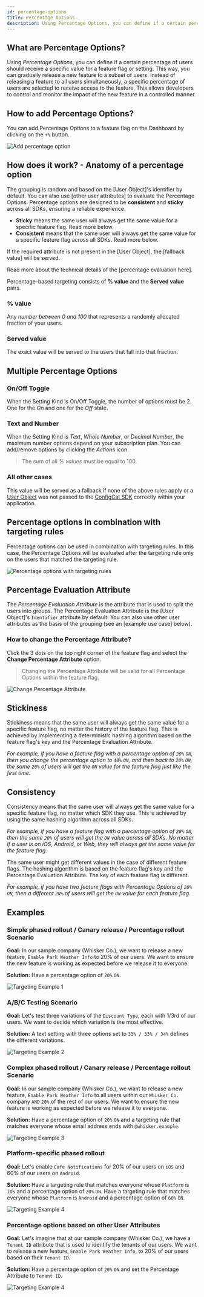 ```yaml
---
id: percentage-options
title: Percentage Options
description: Using Percentage Options, you can define if a certain percentage of users should receive a specific value for a feature flag or setting. This way, you can gradually release a new feature to a subset of users.
---
```


## What are Percentage Options?

Using *Percentage Options*, you can define if a certain percentage of users should receive a specific value for a feature flag or setting. This way, you can gradually release a new feature to a subset of users. Instead of releasing a feature to all users simultaneously, a specific percentage of users are selected to receive access to the feature. This allows developers to control and monitor the impact of the new feature in a controlled manner.

## How to add Percentage Options?

You can add Percentage Options to a feature flag on the Dashboard by clicking on the `+%` button.

![Add percentage option](/assets/targeting/percentage-options/add-percentage-option.jpg)

## How does it work? - Anatomy of a percentage option

The grouping is random and based on the [User Object]'s identifier by default. You can also use [other user attributes] to evaluate the Percentage Options. Percentage options are designed to be **consistent** and **sticky** across all SDKs, ensuring a reliable experience.
- **Sticky** means the same user will always get the same value for a specific feature flag. Read more below.
- **Consistent** means that the same user will always get the same value for a specific feature flag across all SDKs. Read more below.

If the required attribute is not present in the [User Object], the [fallback value] will be served.

Read more about the technical details of the [percentage evaluation here].

Percentage-based targeting consists of **% value** and the **Served value** pairs.

### % value

Any _number between 0 and 100_ that represents a randomly allocated fraction of your users.

### Served value

The exact value will be served to the users that fall into that fraction.

## Multiple Percentage Options

### On/Off Toggle

When the Setting Kind is On/Off Toggle, the number of options must be 2. One for the _On_ and one for the _Off_ state.

### Text and Number

When the Setting Kind is _Text_, _Whole Number_, or _Decimal Number_, the maximum number options depend on your subscription plan. You can add/remove options by clicking the _Actions_ icon.

> The sum of all _% values_ must be equal to 100.

### All other cases

This value will be served as a fallback if none of the above rules apply or a [User Object](advanced/user-object) was not passed to the [ConfigCat SDK](sdk-reference/overview) correctly within your application.

## Percentage options in combination with targeting rules

Percentage options can be used in combination with targeting rules. In this case, the Percentage Options will be evaluated after the targeting rule only on the users that matched the targeting rule.

![Percentage options with targeting rules](/assets/targeting/percentage-options/percentage-options-with-targeting-rules.jpg)

## Percentage Evaluation Attribute

The *Percentage Evaluation Attribute* is the attribute that is used to split the users into groups. The Percentage Evaluation Attribute is the [User Object]'s `Identifier` attribute by default. You can also use other user attributes as the basis of the grouping (see an [example use case] below).

### How to change the Percentage Attribute?

Click the 3 dots on the top right corner of the feature flag and select the **Change Percentage Attribute** option.

> Changing the Percentage Attribute will be valid for all Percentage Options within the feature flag.

![Change Percentage Attribute](/assets/targeting/percentage-options/change-percentage-attribute.jpg)

## Stickiness

Stickiness means that the same user will always get the same value for a specific feature flag, no matter the history of the feature flag. This is achieved by implementing a deterministic hashing algorithm based on the feature flag's key and the Percentage Evaluation Attribute.

*For example, if you have a feature flag with a percentage option of `20%` `ON`, then you change the percentage option to `40%` `ON`, and then back to `20%` `ON`, the same `20%` of users will get the `ON` value for the feature flag just like the first time.*

## Consistency

Consistency means that the same user will always get the same value for a specific feature flag, no matter which SDK they use. This is achieved by using the same hashing algorithm across all SDKs.

*For example, if you have a feature flag with a percentage option of `20%` `ON`, then the same `20%` of users will get the `ON` value across all SDKs. No matter if a user is on iOS, Android, or Web, they will always get the same value for the feature flag.*

The same user might get different values in the case of different feature flags. The hashing algorithm is based on the feature flag's key and the Percentage Evaluation Attribute. The key of each feature flag is different.

*For example, if you have two feature flags with Percentage Options of `20%` `ON`, then a different `20%` of users will get the `ON` value for each feature flag.*

## Examples

### Simple phased rollout / Canary release / Percentage rollout Scenario

**Goal:** In our sample company (Whisker Co.), we want to release a new feature, `Enable Park Weather Info` to 20% of our users. We want to ensure the new feature is working as expected before we release it to everyone.

**Solution:** Have a percentage option of `20%` `ON`.

![Targeting Example 1](/assets/targeting/percentage-options/example1.jpg)

### A/B/C Testing Scenario

**Goal:** Let's test three variations of the `Discount Type`, each with 1/3rd of our users. We want to decide which variation is the most effective. 

**Solution:** A text setting with three options set to `33% / 33% / 34%` defines the different variations.

![Targeting Example 2](/assets/targeting/percentage-options/example2.jpg)

### Complex phased rollout / Canary release / Percentage rollout Scenario

**Goal:** In our sample company (Whisker Co.), we want to release a new feature, `Enable Park Weather Info` to all users within our `Whisker Co.` company `AND` `20%` of the rest of our users. We want to ensure the new feature is working as expected before we release it to everyone.

**Solution:** Have a percentage option of `20%` `ON` and a targeting rule that matches everyone whose email address ends with `@whisker.example`.

![Targeting Example 3](/assets/targeting/percentage-options/example3.jpg)

### Platform-specific phased rollout

**Goal:** Let's enable `Cafe Notifications` for 20% of our users on `iOS` and 60% of our users on `Android`.

**Solution:** Have a targeting rule that matches everyone whose `Platform` is `iOS` and a percentage option of `20%` `ON`. Have a targeting rule that matches everyone whose `Platform` is `Android` and a percentage option of `60%` `ON`.

![Targeting Example 4](/assets/targeting/percentage-options/example4.jpg)

### Percentage options based on other User Attributes

**Goal:** Let's imagine that at our sample company (Whisker Co.), we have a `Tenant ID` attribute that is used to identify the tenants of our users. We want to release a new feature, `Enable Park Weather Info`, to 20% of our users based on their `Tenant ID`.

**Solution:** Have a percentage option of `20%` `ON` and set the Percentage Attribute to `Tenant ID`.

![Targeting Example 4](/assets/targeting/percentage-options/example5.jpg)